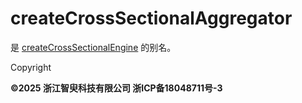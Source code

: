 # createCrossSectionalAggregator

是 [createCrossSectionalEngine](createCrossSectionalEngine.md) 的别名。

Copyright

**©2025 浙江智臾科技有限公司 浙ICP备18048711号-3**
